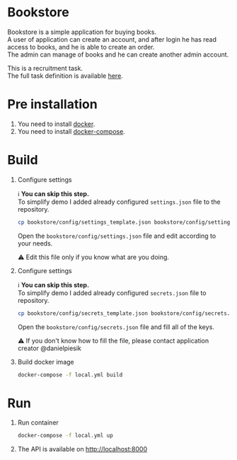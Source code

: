 # Bookstore

Bookstore is a simple application for buying books.  
A user of application can create an account, and after login he has read access to books, and he is able to create an order.  
The admin can manage of books and he can create another admin account.


This is a recruitment task.  
The full task definition is available [here](doc/task.pdf).



# Pre installation

1. You need to install [docker](https://docs.docker.com/install/linux/docker-ce/ubuntu/).
1. You need to install [docker-compose](https://docs.docker.com/compose/install/).



# Build

1. Configure settings

    :information_source: **You can skip this step.**  
    To simplify demo I added already configured `settings.json` file to the repository.


    ```sh
    cp bookstore/config/settings_template.json bookstore/config/settings.json
    ```

    Open the `bookstore/config/settings.json` file and edit according to your needs.

    :warning: Edit this file only if you know what are you doing.


1. Configure settings

    :information_source: **You can skip this step.**  
    To simplify demo I added already configured `secrets.json` file to repository.


    ```sh
    cp bookstore/config/secrets_template.json bookstore/config/secrets.json
    ```

    Open the `bookstore/config/secrets.json` file and fill all of the keys.

    :warning: If you don't know how to fill the file, please contact application creator @danielpiesik


1. Build docker image
    ```sh
    docker-compose -f local.yml build
    ```



# Run

1. Run container

    ```sh
    docker-compose -f local.yml up
    ```


1. The API is available on [http://localhost:8000](http://localhost:8000)
